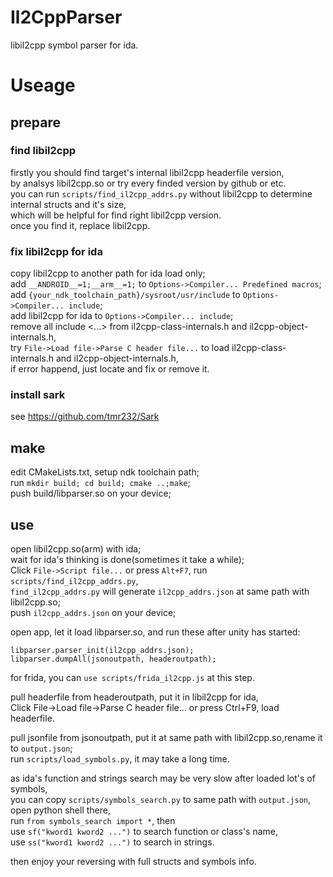 # Il2CppParser  
libil2cpp symbol parser for ida.  

# Useage  

## prepare  

### find libil2cpp  
firstly you should find target's internal libil2cpp headerfile version,  
by analsys libil2cpp.so or try every finded version by github or etc.  
you can run `scripts/find_il2cpp_addrs.py` without libil2cpp to determine internal structs and it's size,  
which will be helpful for find right libil2cpp version.  
once you find it, replace libil2cpp.  

### fix libil2cpp for ida  
copy libil2cpp to another path for ida load only;  
add `__ANDROID__=1;__arm__=1;` to `Options->Compiler... Predefined macros`;  
add `{your_ndk_toolchain_path}/sysroot/usr/include` to `Options->Compiler... include`;  
add libil2cpp for ida to `Options->Compiler... include`;  
remove all include <...> from il2cpp-class-internals.h and il2cpp-object-internals.h,  
try `File->Load file->Parse C header file...` to load il2cpp-class-internals.h and il2cpp-object-internals.h,  
if error happend, just locate and fix or remove it.  

### install sark  
see https://github.com/tmr232/Sark   
  
## make
edit CMakeLists.txt, setup ndk toolchain path;  
run `mkdir build; cd build; cmake ..;make`;  
push build/libparser.so on your device;  
  
## use  
open libil2cpp.so(arm) with ida;  
wait for ida's thinking is done(sometimes it take a while);  
Click `File->Script file...` or press `Alt+F7`, run `scripts/find_il2cpp_addrs.py`,  
`find_il2cpp_addrs.py` will generate `il2cpp_addrs.json` at same path with libil2cpp.so;  
push `il2cpp_addrs.json` on your device;  
  
open app, let it load libparser.so, and run these after unity has started:  

    libparser.parser_init(il2cpp_addrs.json);  
    libparser.dumpAll(jsonoutpath, headeroutpath);  
for frida, you can `use scripts/frida_il2cpp.js` at this step.  

pull headerfile from headeroutpath, put it in libil2cpp for ida,  
Click File->Load file->Parse C header file... or press Ctrl+F9, load headerfile.  

pull jsonfile from jsonoutpath, put it at same path with libil2cpp.so,rename it to `output.json`;  
run `scripts/load_symbols.py`, it may take a long time.  

as ida's function and strings search may be very slow after loaded lot's of symbols,  
you can copy `scripts/symbols_search.py` to same path with `output.json`, open python shell there,  
run `from symbols_search import *`, then  
use `sf("kword1 kword2 ...")` to search function or class's name,  
use `ss("kword1 kword2 ...")` to search in strings.  

then enjoy your reversing with full structs and symbols info.  